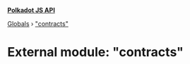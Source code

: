 **[Polkadot JS API](../README.md)**

[Globals](../globals.md) › [&quot;contracts&quot;](_contracts_.md)

# External module: "contracts"

